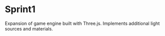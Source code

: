 # Sprint1
Expansion of game engine built with Three.js. Implements additional light sources and materials.

